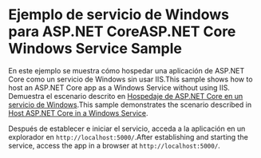 # <a name="aspnet-core-windows-service-sample"></a><span data-ttu-id="d1c89-101">Ejemplo de servicio de Windows para ASP.NET Core</span><span class="sxs-lookup"><span data-stu-id="d1c89-101">ASP.NET Core Windows Service Sample</span></span>

<span data-ttu-id="d1c89-102">En este ejemplo se muestra cómo hospedar una aplicación de ASP.NET Core como un servicio de Windows sin usar IIS.</span><span class="sxs-lookup"><span data-stu-id="d1c89-102">This sample shows how to host an ASP.NET Core app as a Windows Service without using IIS.</span></span> <span data-ttu-id="d1c89-103">Demuestra el escenario descrito en [Hospedaje de ASP.NET Core en un servicio de Windows](https://docs.microsoft.com/aspnet/core/host-and-deploy/windows-service).</span><span class="sxs-lookup"><span data-stu-id="d1c89-103">This sample demonstrates the scenario described in [Host ASP.NET Core in a Windows Service](https://docs.microsoft.com/aspnet/core/host-and-deploy/windows-service).</span></span>

<span data-ttu-id="d1c89-104">Después de establecer e iniciar el servicio, acceda a la aplicación en un explorador en `http://localhost:5000/`.</span><span class="sxs-lookup"><span data-stu-id="d1c89-104">After establishing and starting the service, access the app in a browser at `http://localhost:5000/`.</span></span>
